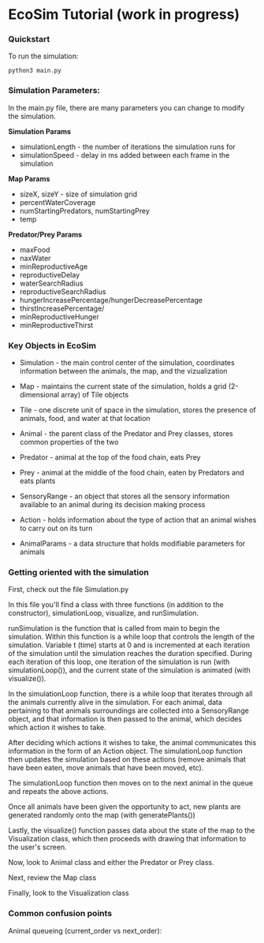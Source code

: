 # EcoSim Tutorial (work in progress)

### Quickstart
To run the simulation:

```
python3 main.py
```



### Simulation Parameters:

In the main.py file, there are many parameters you can change to modify the simulation.

**Simulation Params**
* simulationLength - the number of iterations the simulation runs for
* simulationSpeed - delay in ms added between each frame in the simulation


**Map Params**
* sizeX, sizeY - size of simulation grid
* percentWaterCoverage
* numStartingPredators, numStartingPrey
* temp

**Predator/Prey Params**
* maxFood
* naxWater
* minReproductiveAge
* reproductiveDelay
* waterSearchRadius
* reproductiveSearchRadius
* hungerIncreasePercentage/hungerDecreasePercentage
* thirstIncreasePercentage/
* minReproductiveHunger
* minReproductiveThirst



### Key Objects in EcoSim

* Simulation - the main control center of the simulation, coordinates information between the animals, the map, and the vizualization

* Map - maintains the current state of the simulation, holds a grid (2-dimensional array) of Tile objects

* Tile - one discrete unit of space in the simulation, stores the presence of animals, food, and water at that location

* Animal - the parent class of the Predator and Prey classes, stores common properties of the two

* Predator - animal at the top of the food chain, eats Prey

* Prey - animal at the middle of the food chain, eaten by Predators and eats plants

* SensoryRange - an object that stores all the sensory information available to an animal during its decision making process

* Action - holds information about the type of action that an animal wishes to carry out on its turn

* AnimalParams - a data structure that holds modifiable parameters for animals




### Getting oriented with the simulation

First, check out the file Simulation.py

In this file you'll find a class with three functions (in addition to the constructor), simulationLoop, visualize, and runSimulation.

runSimulation is the function that is called from main to begin the simulation. Within this function is a while loop that controls the length of the simulation. Variable t (time) starts at 0 and is incremented at each iteration of the simulation until the simulation reaches the duration specified. During each iteration of this loop, one iteration of the simulation is run (with simulationLoop()), and the current state of the simulation is animated (with visualize()).

In the simulationLoop function, there is a while loop that iterates through all the animals currently alive in the simulation. For each animal, data pertaining to that animals surroundings are collected into a SensoryRange object, and that information is then passed to the animal, which decides which action it wishes to take. 

After deciding which actions it wishes to take, the animal communicates this information in the form of an Action object. The simulationLoop function then updates the simulation based on these actions (remove animals that have been eaten, move animals that have been moved, etc).

The simulationLoop function then moves on to the next animal in the queue and repeats the above actions. 

Once all animals have been given the opportunity to act, new plants are generated randomly onto the map (with generatePlants())

Lastly, the visualize() function passes data about the state of the map to the Visualization class, which then proceeds with drawing that information to the user's screen. 




Now, look to Animal class and either the Predator or Prey class.

Next, review the Map class

Finally, look to the Visualization class


### Common confusion points


Animal queueing (current_order vs next_order):






